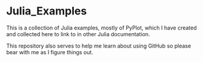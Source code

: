 Julia_Examples
==============
This is a collection of Julia examples, mostly of PyPlot, which I have created and collected here to link to in other Julia documentation. 

This repository also serves to help me learn about using GitHub so please bear with me as I figure things out.
